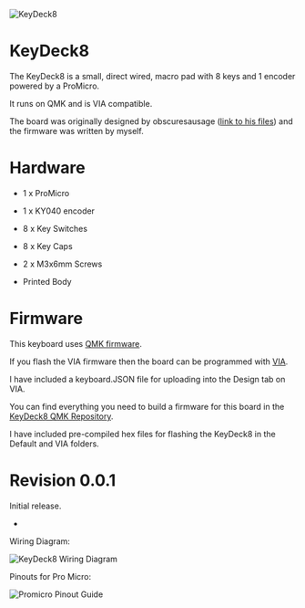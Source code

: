 ![KeyDeck8](https://i.imgur.com/6G2LPLzl.jpg)


# KeyDeck8


The KeyDeck8 is a small, direct wired, macro pad with 8 keys and 1 encoder powered by a ProMicro.

It runs on QMK and is VIA compatible.

The board was originally designed by obscuresausage ([link to his files](https://www.printables.com/model/389352-multimedia-key-deck)) and the firmware was written by myself.


# Hardware

* 1 x ProMicro

* 1 x KY040 encoder

* 8 x Key Switches

* 8 x Key Caps

* 2 x M3x6mm Screws

* Printed Body


# Firmware

This keyboard uses [QMK firmware](https://qmk.fm/).

If you flash the VIA firmware then the board can be programmed with [VIA](https://www.caniusevia.com/).

I have included a keyboard.JSON file for uploading into the Design tab on VIA.

You can find everything you need to build a firmware for this board in the [KeyDeck8 QMK Repository](https://github.com/qmk/qmk_firmware/tree/master/keyboards/handwired/maverick0197/keydeck8).

I have included pre-compiled hex files for flashing the KeyDeck8 in the Default and VIA folders.

# Revision 0.0.1
Initial release.


-

Wiring Diagram:

![KeyDeck8 Wiring Diagram](https://i.imgur.com/1sOvYRUm.jpg)

Pinouts for Pro Micro:

![Promicro Pinout Guide](https://i.imgur.com/LZ194Hfm.jpg)
